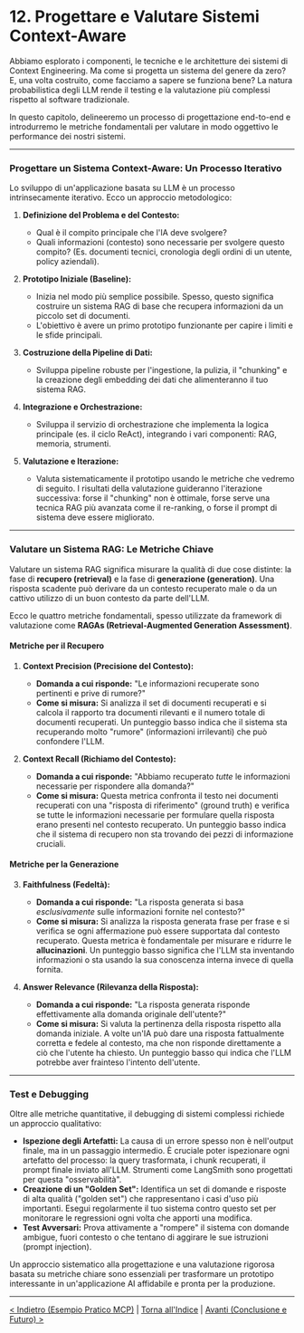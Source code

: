 # 12. Progettare e Valutare Sistemi Context-Aware

Abbiamo esplorato i componenti, le tecniche e le architetture dei sistemi di Context Engineering. Ma come si progetta un sistema del genere da zero? E, una volta costruito, come facciamo a sapere se funziona bene? La natura probabilistica degli LLM rende il testing e la valutazione più complessi rispetto al software tradizionale.

In questo capitolo, delineeremo un processo di progettazione end-to-end e introdurremo le metriche fondamentali per valutare in modo oggettivo le performance dei nostri sistemi.

---

### Progettare un Sistema Context-Aware: Un Processo Iterativo

Lo sviluppo di un'applicazione basata su LLM è un processo intrinsecamente iterativo. Ecco un approccio metodologico:

1.  **Definizione del Problema e del Contesto:**

    - Qual è il compito principale che l'IA deve svolgere?
    - Quali informazioni (contesto) sono necessarie per svolgere questo compito? (Es. documenti tecnici, cronologia degli ordini di un utente, policy aziendali).

2.  **Prototipo Iniziale (Baseline):**

    - Inizia nel modo più semplice possibile. Spesso, questo significa costruire un sistema RAG di base che recupera informazioni da un piccolo set di documenti.
    - L'obiettivo è avere un primo prototipo funzionante per capire i limiti e le sfide principali.

3.  **Costruzione della Pipeline di Dati:**

    - Sviluppa pipeline robuste per l'ingestione, la pulizia, il "chunking" e la creazione degli embedding dei dati che alimenteranno il tuo sistema RAG.

4.  **Integrazione e Orchestrazione:**

    - Sviluppa il servizio di orchestrazione che implementa la logica principale (es. il ciclo ReAct), integrando i vari componenti: RAG, memoria, strumenti.

5.  **Valutazione e Iterazione:**
    - Valuta sistematicamente il prototipo usando le metriche che vedremo di seguito. I risultati della valutazione guideranno l'iterazione successiva: forse il "chunking" non è ottimale, forse serve una tecnica RAG più avanzata come il re-ranking, o forse il prompt di sistema deve essere migliorato.

---

### Valutare un Sistema RAG: Le Metriche Chiave

Valutare un sistema RAG significa misurare la qualità di due cose distinte: la fase di **recupero (retrieval)** e la fase di **generazione (generation)**. Una risposta scadente può derivare da un contesto recuperato male o da un cattivo utilizzo di un buon contesto da parte dell'LLM.

Ecco le quattro metriche fondamentali, spesso utilizzate da framework di valutazione come **RAGAs (Retrieval-Augmented Generation Assessment)**.

#### Metriche per il Recupero

1.  **Context Precision (Precisione del Contesto):**

    - **Domanda a cui risponde:** "Le informazioni recuperate sono pertinenti e prive di rumore?"
    - **Come si misura:** Si analizza il set di documenti recuperati e si calcola il rapporto tra documenti rilevanti e il numero totale di documenti recuperati. Un punteggio basso indica che il sistema sta recuperando molto "rumore" (informazioni irrilevanti) che può confondere l'LLM.

2.  **Context Recall (Richiamo del Contesto):**
    - **Domanda a cui risponde:** "Abbiamo recuperato _tutte_ le informazioni necessarie per rispondere alla domanda?"
    - **Come si misura:** Questa metrica confronta il testo nei documenti recuperati con una "risposta di riferimento" (ground truth) e verifica se tutte le informazioni necessarie per formulare quella risposta erano presenti nel contesto recuperato. Un punteggio basso indica che il sistema di recupero non sta trovando dei pezzi di informazione cruciali.

#### Metriche per la Generazione

3.  **Faithfulness (Fedeltà):**

    - **Domanda a cui risponde:** "La risposta generata si basa _esclusivamente_ sulle informazioni fornite nel contesto?"
    - **Come si misura:** Si analizza la risposta generata frase per frase e si verifica se ogni affermazione può essere supportata dal contesto recuperato. Questa metrica è fondamentale per misurare e ridurre le **allucinazioni**. Un punteggio basso significa che l'LLM sta inventando informazioni o sta usando la sua conoscenza interna invece di quella fornita.

4.  **Answer Relevance (Rilevanza della Risposta):**
    - **Domanda a cui risponde:** "La risposta generata risponde effettivamente alla domanda originale dell'utente?"
    - **Come si misura:** Si valuta la pertinenza della risposta rispetto alla domanda iniziale. A volte un'IA può dare una risposta fattualmente corretta e fedele al contesto, ma che non risponde direttamente a ciò che l'utente ha chiesto. Un punteggio basso qui indica che l'LLM potrebbe aver frainteso l'intento dell'utente.

---

### Test e Debugging

Oltre alle metriche quantitative, il debugging di sistemi complessi richiede un approccio qualitativo:

- **Ispezione degli Artefatti:** La causa di un errore spesso non è nell'output finale, ma in un passaggio intermedio. È cruciale poter ispezionare ogni artefatto del processo: la query trasformata, i chunk recuperati, il prompt finale inviato all'LLM. Strumenti come LangSmith sono progettati per questa "osservabilità".
- **Creazione di un "Golden Set":** Identifica un set di domande e risposte di alta qualità ("golden set") che rappresentano i casi d'uso più importanti. Esegui regolarmente il tuo sistema contro questo set per monitorare le regressioni ogni volta che apporti una modifica.
- **Test Avversari:** Prova attivamente a "rompere" il sistema con domande ambigue, fuori contesto o che tentano di aggirare le sue istruzioni (prompt injection).

Un approccio sistematico alla progettazione e una valutazione rigorosa basata su metriche chiare sono essenziali per trasformare un prototipo interessante in un'applicazione AI affidabile e pronta per la produzione.

---

[< Indietro (Esempio Pratico MCP)](./12-esempio-pratico-server-mcp-python.md) | [Torna all'Indice](./index.md) | [Avanti (Conclusione e Futuro) >](./14-conclusione-e-tendenze-future.md)
